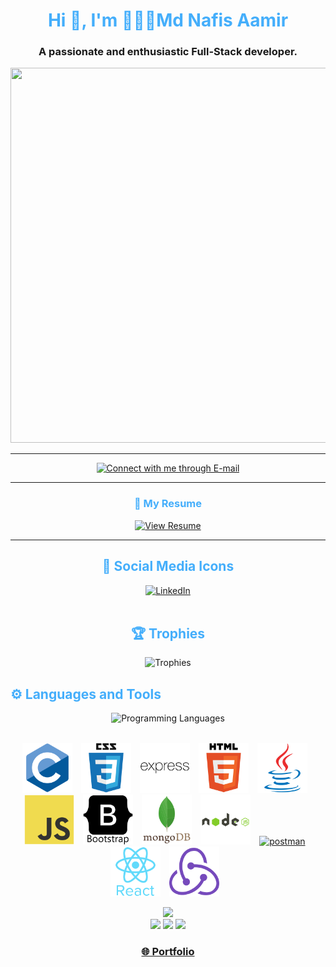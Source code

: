 <h1 style="color: #44AEFB;" align="center">Hi 👋, I'm 👨🏻‍💻Md Nafis Aamir</h1>
<h3 align="center">A passionate and enthusiastic Full-Stack developer.</h3>
<div align="center">
  <img style="width: 800px; height:600px;" src="https://media0.giphy.com/media/v1.Y2lkPTc5MGI3NjExdWd6Y2ZhMGE1Y2lnZnFiYjJ6cDB4M2ZvazRxY3l2enBkcndxcTFsZiZlcD12MV9pbnRlcm5hbF9naWZfYnlfaWQmY3Q9Zw/VpNZbCdAWzh2XGphjv/giphy.gif"/>
  <hr/>
</div>

<div align="center">
  <a href="mailto:aamirnafis82@gmail.com"><img src="https://img.shields.io/badge/Connect%20with%20me%20through%20E-mail-%23D14836?style=for-the-badge&logo=gmail&logoColor=white" alt="Connect with me through E-mail"></a>
  <hr/>
  
  <div align="center">
  <h3 style="color: #44AEFB;">📄 My Resume</h3>
  <a href="https://drive.google.com/file/d/1PuZcBPR99U0LXYEYhTPW1HEq2WBoyHqE/view?usp=sharing" target="_blank" rel="noopener noreferrer">
    <img src="https://img.shields.io/badge/View%20Resume-%230077B5?style=for-the-badge&logo=google-drive&logoColor=white" alt="View Resume">
  </a>
</div>


  <hr/>
</div>

<div align="center">
  <h2 style="color: #44AEFB;">🔗 Social Media Icons</h2>
  <a href="https://linkedin.com/in/www.linkedin.com/in/md-nafis-aamir-18155914b" target="_blank" rel="noopener noreferrer">
    <img src="https://img.shields.io/badge/LinkedIn-%230077B5?style=for-the-badge&logo=linkedin&logoColor=white" alt="LinkedIn">
  </a>

</div>

<br/>

<div align="center">
  <h2 style="color: #44AEFB;">🏆 Trophies</h2>
  <img src="https://github-profile-trophy.vercel.app/?username=NafisAamir" alt="Trophies">
</div>


<h2 style="color: #44AEFB;">⚙️ Languages and Tools</h2>
<div align="center" style="display:block;">
  <img width="100px" alt="Programming Languages" src="https://user-images.githubusercontent.com/78341798/194531121-47b0119a-ce00-439d-b586-125f86acb098.png"/> 
</div>
<br>   

<div align="center">
  <div align="center">
    <p>
      <a href="https://www.cprogramming.com/" target="_blank" rel="noreferrer"><img src="https://raw.githubusercontent.com/devicons/devicon/master/icons/c/c-original.svg" alt="c" height="80px" style="padding-right:10px;"/></a>
      <a href="https://www.w3schools.com/css/" target="_blank" rel="noreferrer"><img src="https://raw.githubusercontent.com/devicons/devicon/master/icons/css3/css3-original-wordmark.svg" alt="css3" height="80px" style="padding-right:10px;"/></a>
      <a href="https://expressjs.com" target="_blank" rel="noreferrer"><img src="https://raw.githubusercontent.com/devicons/devicon/master/icons/express/express-original-wordmark.svg" alt="express" height="80px" style="padding-right:10px;"/></a>
      <a href="https://www.w3.org/html/" target="_blank" rel="noreferrer"><img src="https://raw.githubusercontent.com/devicons/devicon/master/icons/html5/html5-original-wordmark.svg" alt="html5" height="80px" style="padding-right:10px;"/></a>
      <a href="https://www.java.com" target="_blank" rel="noreferrer"><img src="https://raw.githubusercontent.com/devicons/devicon/master/icons/java/java-original.svg" alt="java" height="80px" style="padding-right:10px;"/></a>
      <a href="https://developer.mozilla.org/en-US/docs/Web/JavaScript" target="_blank" rel="noreferrer"><img src="https://raw.githubusercontent.com/devicons/devicon/master/icons/javascript/javascript-original.svg" alt="javascript" height="80px" style="padding-right:10px;"/></a>
      <a href="https://getbootstrap.com" target="_blank" rel="noreferrer"><img src="https://raw.githubusercontent.com/devicons/devicon/master/icons/bootstrap/bootstrap-plain-wordmark.svg" alt="bootstrap" height="80px" style="padding-right:10px;"/></a>
      <a href="https://www.mongodb.com/" target="_blank" rel="noreferrer"><img src="https://raw.githubusercontent.com/devicons/devicon/master/icons/mongodb/mongodb-original-wordmark.svg" alt="mongodb" height="80px" style="padding-right:10px;"/></a>
      <a href="https://nodejs.org" target="_blank" rel="noreferrer"><img src="https://raw.githubusercontent.com/devicons/devicon/master/icons/nodejs/nodejs-original-wordmark.svg" alt="nodejs" height="80px" style="padding-right:10px;"/></a>
      <a href="https://postman.com" target="_blank" rel="noreferrer"><img src="https://www.vectorlogo.zone/logos/getpostman/getpostman-icon.svg" alt="postman" height="80px" style="padding-right:10px;"/></a>
      <a href="https://reactjs.org/" target="_blank" rel="noreferrer"><img src="https://raw.githubusercontent.com/devicons/devicon/master/icons/react/react-original-wordmark.svg" alt="react" height="80px" style="padding-right:10px;"/></a>
      <a href="https://redux.js.org" target="_blank" rel="noreferrer"><img src="https://raw.githubusercontent.com/devicons/devicon/master/icons/redux/redux-original.svg" alt="redux" height="80px" style="padding-right:10px;"/></a>
    </p>
  </div>
  <div>
    <img src="https://camo.githubusercontent.com/c1dcb74cc1c1835b1d716f5051499a2814c683c806b15f04b0eba492863703e9/68747470733a2f2f63646e2e6472696262626c652e636f6d2f75736572732f3733303730332f73637265656e73686f74732f363538313234332f6176656e746f2e676966"/>
</div>
  <img src="https://github-readme-stats.vercel.app/api/top-langs/?username=NafisAamir"/>
  <img src="https://github-readme-streak-stats.herokuapp.com?user=NafisAamir"/>
  <img src="https://github-readme-stats.vercel.app/api?username=NafisAamir"/>
</div>

<div align="center">
  <h3 style="color: #44AEFB;">
    <a href="https://nafisaamir.github.io/" target="_blank" rel="noopener noreferrer">🌐 Portfolio</a>
  </h3>
</div>





